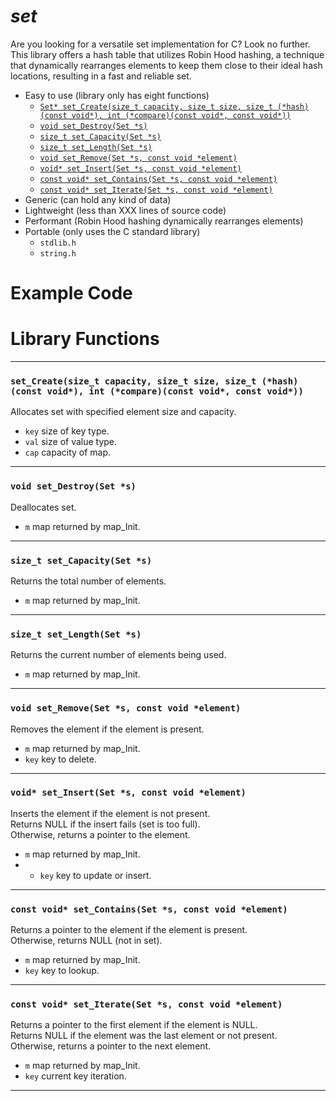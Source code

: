 # ***set***
Are you looking for a versatile set implementation for C? Look no further. This library offers a hash table that utilizes Robin Hood hashing, a technique that dynamically rearranges elements to keep them close to their ideal hash locations, resulting in a fast and reliable set.
- Easy to use (library only has eight functions)
  + [```Set* set_Create(size_t capacity, size_t size, size_t (*hash)(const void*), int (*compare)(const void*, const void*))```](#set_createsize_t-capacity-size_t-size-size_t-hashconst-void-int-compareconst-void-const-void)
  + [```void set_Destroy(Set *s)```](#void-set_destroyset-s)
  + [```size_t set_Capacity(Set *s)```](#size_t-set_capacityset-s)
  + [```size_t set_Length(Set *s)```](#size_t-set_lengthset-s)
  + [```void set_Remove(Set *s, const void *element)```]()
  + [```void* set_Insert(Set *s, const void *element)```]()
  + [```const void* set_Contains(Set *s, const void *element)```]()
  + [```const void* set_Iterate(Set *s, const void *element)```]()
- Generic (can hold any kind of data)
- Lightweight (less than XXX lines of source code)
- Performant (Robin Hood hashing dynamically rearranges elements)
- Portable (only uses the C standard library)
  + ```stdlib.h```
  + ```string.h```
# Example Code
# Library Functions
---
### ```set_Create(size_t capacity, size_t size, size_t (*hash)(const void*), int (*compare)(const void*, const void*))```
Allocates set with specified element size and capacity.  
- ```key``` size of key type.
- ```val``` size of value type.
- ```cap``` capacity of map.
---
### ```void set_Destroy(Set *s)```
Deallocates set.  
- ```m``` map returned by map_Init.
---
### ```size_t set_Capacity(Set *s)```
Returns the total number of elements.  
- ```m``` map returned by map_Init.
---
### ```size_t set_Length(Set *s)```
Returns the current number of elements being used.  
- ```m``` map returned by map_Init.
---
### ```void set_Remove(Set *s, const void *element)```
Removes the element if the element is present.  
- ```m``` map returned by map_Init.
- ```key``` key to delete.
---
### ```void* set_Insert(Set *s, const void *element)```
Inserts the element if the element is not present.  
Returns NULL if the insert fails (set is too full).  
Otherwise, returns a pointer to the element.  
- ```m``` map returned by map_Init.
- - ```key``` key to update or insert.
---
### ```const void* set_Contains(Set *s, const void *element)```
Returns a pointer to the element if the element is present.  
Otherwise, returns NULL (not in set).  
- ```m``` map returned by map_Init.
- ```key``` key to lookup.
---
### ```const void* set_Iterate(Set *s, const void *element)```
Returns a pointer to the first element if the element is NULL.  
Returns NULL if the element was the last element or not present.  
Otherwise, returns a pointer to the next element.  
- ```m``` map returned by map_Init.
- ```key``` current key iteration.
---
